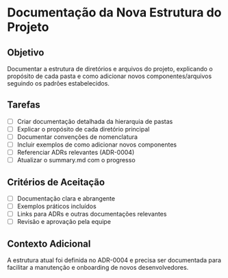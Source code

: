# Documentação da Nova Estrutura do Projeto

## Objetivo
Documentar a estrutura de diretórios e arquivos do projeto, explicando o propósito de cada pasta e como adicionar novos componentes/arquivos seguindo os padrões estabelecidos.

## Tarefas
- [ ] Criar documentação detalhada da hierarquia de pastas
- [ ] Explicar o propósito de cada diretório principal
- [ ] Documentar convenções de nomenclatura
- [ ] Incluir exemplos de como adicionar novos componentes
- [ ] Referenciar ADRs relevantes (ADR-0004)
- [ ] Atualizar o summary.md com o progresso

## Critérios de Aceitação
- [ ] Documentação clara e abrangente
- [ ] Exemplos práticos incluídos
- [ ] Links para ADRs e outras documentações relevantes
- [ ] Revisão e aprovação pela equipe

## Contexto Adicional
A estrutura atual foi definida no ADR-0004 e precisa ser documentada para facilitar a manutenção e onboarding de novos desenvolvedores.